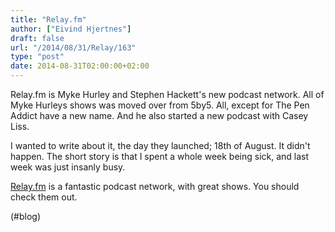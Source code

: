 ```yaml
---
title: "Relay.fm"
author: ["Eivind Hjertnes"]
draft: false
url: "/2014/08/31/Relay/163"
type: "post"
date: 2014-08-31T02:00:00+02:00
---
```


Relay.fm is Myke Hurley and Stephen Hackett's new podcast network. All
of Myke Hurleys shows was moved over from 5by5. All, except for The Pen
Addict have a new name. And he also started a new podcast with Casey
Liss.

I wanted to write about it, the day they launched; 18th of August. It
didn't happen. The short story is that I spent a whole week being sick,
and last week was just insanly busy.

[Relay.fm](http://relay.fm) is a fantastic podcast network, with great
shows. You should check them out.

(#blog)
